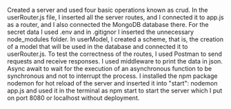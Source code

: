 Created a server and used four basic operations known as crud. In the userRouter.js file, I inserted all the server routes, and I connected it to app.js as a router, and I also connected the MongoDB database there. For the secret data I used .env and in .gitignor I inserted the unnecessary node_modules folder. In userModel, I created a scheme, that is, the creation of a model that will be used in the database and connected it to userRouter.js. To test the correctness of the routes, I used Postman to send requests and receive responses. I used middleware to print the data in json. Async await to wait for the execution of an asynchronous function to be synchronous and not to interrupt the process. I installed the npm package nodemon for hot reload of the server and inserted it into "start": nodemon app.js and used it in the terminal as npm start to start the server which I put on port 8080 or localhost without deployment.
